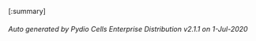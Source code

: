 






[:summary]

###### Auto generated by Pydio Cells Enterprise Distribution v2.1.1 on 1-Jul-2020

